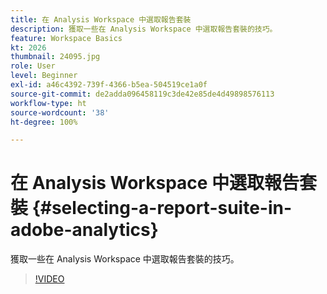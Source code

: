 ```yaml
---
title: 在 Analysis Workspace 中選取報告套裝
description: 獲取一些在 Analysis Workspace 中選取報告套裝的技巧。
feature: Workspace Basics
kt: 2026
thumbnail: 24095.jpg
role: User
level: Beginner
exl-id: a46c4392-739f-4366-b5ea-504519ce1a0f
source-git-commit: de2adda096458119c3de42e85de4d49898576113
workflow-type: ht
source-wordcount: '38'
ht-degree: 100%

---
```


# 在 Analysis Workspace 中選取報告套裝 {#selecting-a-report-suite-in-adobe-analytics}

獲取一些在 Analysis Workspace 中選取報告套裝的技巧。

>[!VIDEO](https://video.tv.adobe.com/v/23967/?quality=12&learn=on)
